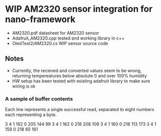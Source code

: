 # WIP AM2320 sensor integration for nano-framework

- AM2320.pdf datasheet for AM2320 sensor
- Adafruit_AM2320.cpp tested and working library in c++
- OledTest2/AM2320.cs WIP sensor source code

## Notes

- Currently, the recieved and converted values seem to be wrong, returning tempereatures below absolute 0 and over 100% humidity
- HW setup has been tested with existing adafruit library to make sure wiring is ok

### A sample of buffer contents
Each line represents a single successful read, separated to eight numbers each representing a byte.

3 4 1 162 0 205 144 99
3 4 1 162 0 218 208 109
3 4 1 160 0 218 113 173
3 4 1 159 0 218 65 161
